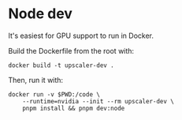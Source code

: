 # Node dev

It's easiest for GPU support to run in Docker.

Build the Dockerfile from the root with:

```
docker build -t upscaler-dev .
```

Then, run it with:

```
docker run -v $PWD:/code \
    --runtime=nvidia --init --rm upscaler-dev \
    pnpm install && pnpm dev:node
```
